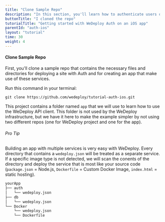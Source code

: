 ```yaml
---
title: "Clone Sample Repo"
description: "In this section, you'll learn how to authenticate users on an iOS app using the WeDeploy Swift API Client."
buttonTitle: "I cloned the repo"
tutorialTitle: "Getting started with WeDeploy Auth on an iOS app"
parentId: "auth-ios"
layout: "tutorial"
time: 30
weight: 4
---
```


#### Clone Sample Repo

First, you'll clone a sample repo that contains the necessary files and directories for deploying a site with Auth and for creating an app that make use of these services. 

Run this command in your terminal:

```
git clone https://github.com/wedeploy/tutorial-auth-ios.git
```

This project contains a folder named `app` that we will use to learn how to use the WeDeploy API client. This folder is not used by the WeDeploy infrastructure, but we have it here to make the example simpler by not using two different repos (one for WeDeploy project and one for the app).

<aside>

###### <span class="icon-16-star"></span> Pro Tip

Building an app with multiple services is very easy with WeDeploy. Every directory that contains a `wedeploy.json` will be treated as a separate service. If a specific image type is not detected, we will scan the conents of the directory and deploy the service that is most like your source code (`package.json` = Node.js, `Dockerfile` = Custom Docker Image, `index.html` = static hosting).

```xml
yourApp
├── auth
│	└── wedeploy.json
├── db
│	└── wedeploy.json
└── Docker
 	└── wedeploy.json
 	└── Dockerfile
```

</aside>

